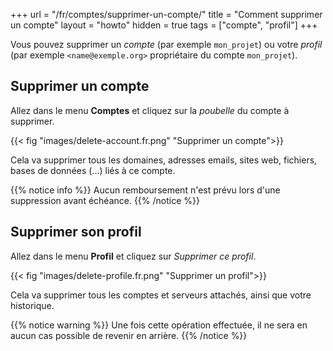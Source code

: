 +++
url = "/fr/comptes/supprimer-un-compte/"
title = "Comment supprimer un compte"
layout = "howto"
hidden = true
tags = ["compte", "profil"]
+++

Vous pouvez supprimer un _compte_ (par exemple `mon_projet`) ou votre _profil_ (par exemple `<name@exemple.org>` propriétaire du compte `mon_projet`).

## Supprimer un compte 

Allez dans le menu **Comptes** et cliquez sur la _poubelle_ du compte à supprimer.

{{< fig "images/delete-account.fr.png" "Supprimer un compte">}}

Cela va supprimer tous les domaines, adresses emails, sites web, fichiers, bases de données (...) liés à ce compte.

{{% notice info %}}
Aucun remboursement n'est prévu lors d'une suppression avant échéance.
{{% /notice %}}

## Supprimer son profil

Allez dans le menu **Profil** et cliquez sur _Supprimer ce profil_.

{{< fig "images/delete-profile.fr.png" "Supprimer un profil">}}

Cela va supprimer tous les comptes et serveurs attachés, ainsi que votre historique.

{{% notice warning %}}
Une fois cette opération effectuée, il ne sera en aucun cas possible de revenir en arrière.
{{% /notice %}}
